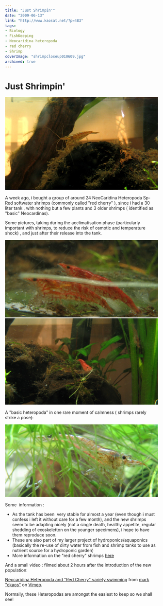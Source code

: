 ```yaml
---
title: "Just Shrimpin'"
date: "2009-06-13"
link: "http://www.kaosat.net/?p=483"
tags:
- Biology
- FishKeeping
- Neocaridina heteropoda
- red cherry
- Shrimp
coverImage: "shrimpcloseup010609.jpg"
archived: true
---
```




# Just Shrimpin' 

[![shrimpcloseup010609](./assets/shrimpcloseup010609.jpg "shrimpcloseup010609")](./assets/shrimpcloseup010609.jpg)

A week ago, i bought a group of around 24 NeoCaridina Heteropoda Sp-Red softwater shrimps (commonly called "red cherry" ), since i had a 30 liter tank , with nothing but a few plants and 3 older shrimps ( identified as "basic" Neocardinas).

Some pictures, taking during the acclimatisation phase (particularly important with shrimps, to reduce the risk of osmotic and temperature shock) , and just after their release into the tank.

[![redcherycloseup00070609](./assets/redcherycloseup00070609.jpg "redcherycloseup00070609")](./assets/redcherycloseup00070609.jpg)[![redcherycloseup01070609](./assets/redcherycloseup01070609.jpg "redcherycloseup01070609")](./assets/redcherycloseup01070609.jpg)

A "basic heteropoda" in one rare moment of calmness ( shrimps rarely strike a pose):

[![heteropodacloseup070609](./assets/heteropodacloseup070609.jpg "heteropodacloseup070609")](./assets/heteropodacloseup070609.jpg)

Some  information :

- As the tank has been  very stable for almost a year (even though i must confess i left it without care for a few month), and the new shrimps seem to be adapting nicely (not a single death, healthy appetite, regular shedding of exoskeletton on the younger specimens), i hope to have them reproduce soon.
- These are also part of my larger project of hydroponics/aquaponics (basically the re-use of dirty water from fish and shrimp tanks to use as nutrient source for a hydroponic garden)
- More information on the "red cherry" shrimps [here](http://en.wikipedia.org/wiki/Cherry_shrimp "Wikipedia article on red cherry shrimps")

And a small video : filmed about 2 hours after the introduction of the new population:

[Neocaridina Heteropoda and "Red Cherry" variety swimming](http://vimeo.com/5140957) from [mark "ckaos"](http://vimeo.com/user1581901) on [Vimeo](http://vimeo.com).

Normally, these Heteropodas are amongst the easiest to keep so we shall see!

